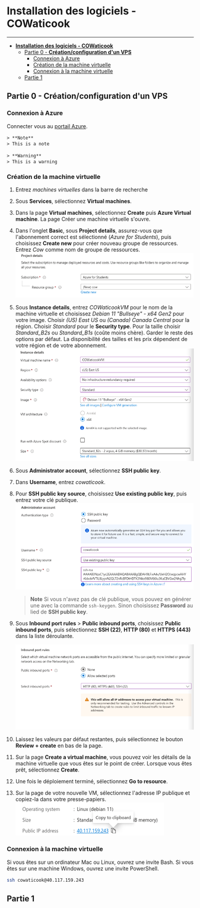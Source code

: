  

# **Installation des logiciels - COWaticook**

---------

<!--ts-->
* [<strong>Installation des logiciels - COWaticook</strong>](#installation-des-logiciels---cowaticook)
   * [Partie 0 - <strong>Création/configuration d'un VPS</strong>](#partie-0---créationconfiguration-dun-vpsi)
      * [Connexion à Azure](#connexion-à-azure)
      * [Création de la machine virtuelle](#création-de-la-machine-virtuelle)
      * [Connexion à la machine virtuelle](#connexion-à-la-machine-virtuelle)
   * [Partie 1](#partie-1)

<!--te-->

## Partie 0 - **Création/configuration d'un VPS**

### Connexion à Azure

Connecter vous au [portail Azure](https://portal.azure.com).

```
> **Note**
> This is a note

> **Warning**
> This is a warning
```

### Création de la machine virtuelle

1. Entrez *machines virtuelles* dans la barre de recherche

2. Sous **Services**, sélectionnez **Virtual machines**.

3. Dans la page **Virtual machines**, sélectionnez **Create** puis **Azure Virtual machine**.  La page Créer une machine virtuelle s'ouvre.

4. Dans l'onglet **Basic**, sous **Project details**, assurez-vous que l'abonnement correct est sélectionné (*Azure for Students*), puis choisissez **Create new** pour créer nouveau groupe de ressources.  Entrez *Cow* comme nom de groupe de ressources.
   <img src="./assets/images/image-20230404090743071.png" alt="image-20230404090743071" style="zoom:80%;" />

5. Sous **Instance details**, entrez *COWaticookVM* pour le nom de la machine virtuelle et choisissez *Debian 11 "Bullseye" - x64 Gen2* pour votre image. Choisir *(US) East US* ou *(Canada) Canada Central* pour la région. Choisir *Standard* pour le **Security type**. Pour la taille choisir *Standard_B2s* ou *Standard_B1s* (coûte moins chère). Garder le reste des options par défaut.  La disponibilité des tailles et les prix dépendent de votre région et de votre abonnement.
   <img src="./assets/images/image-20230404094446537.png" alt="image-20230404094446537" style="zoom:80%;" />

6. Sous **Administrator account**, sélectionnez **SSH public key**.

7. Dans **Username**, entrez *cowaticook*.

8. Pour **SSH public key source**, choisissez **Use existing public key**, puis entrez votre clé publique.
   ![image-20230404102535619](./assets/images/image-20230404102535619.png)

   > **Note**
   > Si vous n'avez pas de clé publique, vous pouvez en générer une avec la commande `ssh-keygen`. Sinon choisissez **Password** au lied de **SSH public key**.

9. Sous **Inbound port rules** > **Public inbound ports**, choisissez **Public inbound ports**, puis sélectionnez **SSH (22)**, **HTTP (80)** et **HTTPS (443)** dans la liste déroulante.
   
   <img src="./assets/images/image-20230404102752758.png" alt="image-20230404102752758" style="zoom:80%;" />
   
10. Laissez les valeurs par défaut restantes, puis sélectionnez le bouton **Review + create** en bas de la page.

11. Sur la page **Create a virtual machine**, vous pouvez voir les détails de la machine virtuelle que vous êtes sur le point de créer.  Lorsque vous êtes prêt, sélectionnez **Create**.

12. Une fois le déploiement terminé, sélectionnez **Go to resource**.

13. Sur la page de votre nouvelle VM, sélectionnez l'adresse IP publique et copiez-la dans votre presse-papiers.
    <img src="./assets/images/image-20230404105815538.png" alt="image-20230404105815538" style="zoom:100%;" />

### Connexion à la machine virtuelle

Si vous êtes sur un ordinateur Mac ou Linux, ouvrez une invite Bash. Si vous êtes sur une machine Windows, ouvrez une invite PowerShell.
   ```bash
   ssh cowaticook@40.117.159.243
   ```

## Partie 1

